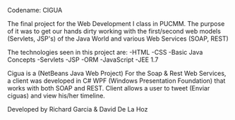 Codename: CIGUA

The final project for the Web Development I class in PUCMM. The purpose of it was to get our hands dirty working with the first/second web models (Servlets, JSP's) of the Java World and various Web Services (SOAP, REST) 

The technologies seen in this project are:
  -HTML
  -CSS
  -Basic Java Concepts
  -Servlets
  -JSP
  -ORM
  -JavaScript
  -JEE 1.7

Cigua is a (NetBeans Java Web Project)
For the Soap & Rest Web Services, a client was developed in C# WPF (Windows Presentation Foundation) that works with both SOAP and REST. Client allows a user to tweet (Enviar ciguas) and view his/her timeline.
  

Developed by Richard Garcia & David De La Hoz
